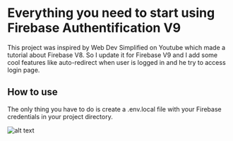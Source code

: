 # Everything you need to start using Firebase Authentification V9

This project was inspired by Web Dev Simplified on Youtube which made a tutorial about Firebase V8. So I update it for Firebase V9 and I add some cool features like auto-redirect when user is logged in and he try to access login page.

## How to use

The only thing you have to do is create a .env.local file with your Firebase credentials in your project directory.

![alt text](https://github.com/leo-ars/firebase-v9-authentification/blob/main/README%20images/screenshot%20.env.local.png?raw=true)
